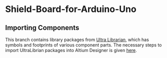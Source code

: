 # Shield-Board-for-Arduino-Uno

## Importing Components
This branch contains library packages from [Ultra Librarian](https://www.ultralibrarian.com/), which has symbols and footprints of various component parts. The necessary steps to import UltraLibrian packages
into Altium Designer is given [here](https://app.ultralibrarian.com/content/help/?altium_designer.htm).
